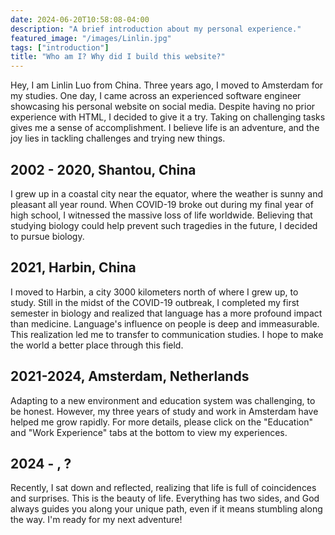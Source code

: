```yaml
---
date: 2024-06-20T10:58:08-04:00
description: "A brief introduction about my personal experience."
featured_image: "/images/Linlin.jpg"
tags: ["introduction"]
title: "Who am I? Why did I build this website?"
---
```

Hey, I am Linlin Luo from China. Three years ago, I moved to Amsterdam for my studies. One day, I came across an experienced software engineer showcasing his personal website on social media. Despite having no prior experience with HTML, I decided to give it a try. Taking on challenging tasks gives me a sense of accomplishment. I believe life is an adventure, and the joy lies in tackling challenges and trying new things.

## 2002 - 2020, Shantou, China

I grew up in a coastal city near the equator, where the weather is sunny and pleasant all year round. When COVID-19 broke out during my final year of high school, I witnessed the massive loss of life worldwide. Believing that studying biology could help prevent such tragedies in the future, I decided to pursue biology.

## 2021, Harbin, China

I moved to Harbin, a city 3000 kilometers north of where I grew up, to study. Still in the midst of the COVID-19 outbreak, I completed my first semester in biology and realized that language has a more profound impact than medicine. Language's influence on people is deep and immeasurable. This realization led me to transfer to communication studies. I hope to make the world a better place through this field.

## 2021-2024, Amsterdam, Netherlands

Adapting to a new environment and education system was challenging, to be honest. However, my three years of study and work in Amsterdam have helped me grow rapidly. For more details, please click on the "Education" and "Work Experience" tabs at the bottom to view my experiences.

## 2024 - , ?

Recently, I sat down and reflected, realizing that life is full of coincidences and surprises. This is the beauty of life. Everything has two sides, and God always guides you along your unique path, even if it means stumbling along the way. I'm ready for my next adventure!

